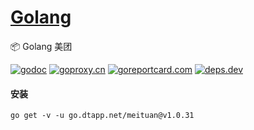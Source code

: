 <h1>
<a href="https://www.dtapp.net/">Golang</a>
</h1>

📦 Golang 美团

[comment]: <> (go)
[![godoc](https://pkg.go.dev/badge/go.dtapp.net/meituan?status.svg)](https://pkg.go.dev/go.dtapp.net/meituan)
[![goproxy.cn](https://goproxy.cn/stats/go.dtapp.net/meituan/badges/download-count.svg)](https://goproxy.cn/stats/go.dtapp.net/meituan)
[![goreportcard.com](https://goreportcard.com/badge/go.dtapp.net/meituan)](https://goreportcard.com/report/go.dtapp.net/meituan)
[![deps.dev](https://img.shields.io/badge/deps-go-red.svg)](https://deps.dev/go/go.dtapp.net%2Fmeituan)

#### 安装

```shell
go get -v -u go.dtapp.net/meituan@v1.0.31
```